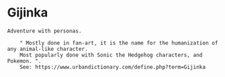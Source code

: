 # Gijinka

    Adventure with personas.

```
    " Mostly done in fan-art, it is the name for the humanization of any animal-like character.
    Most popularly done with Sonic the Hedgehog characters, and Pokemon. ".
    See: https://www.urbandictionary.com/define.php?term=Gijinka
```
